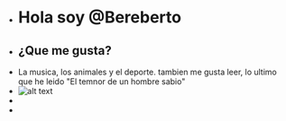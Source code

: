 - # Hola soy @Bereberto
- ## ¿Que me gusta?
-    La musica, los animales y el deporte. tambien me gusta leer, lo ultimo que he leido "El temnor de un hombre sabio"
-  ![alt text](https://www.iberlibro.com/9788401352331/temor-hombre-sabio-Cr%C3%B3nica-asesino-8401352339/plp)
- 
-

<!---
Bereberto/Bereberto is a ✨ special ✨ repository because its `README.md` (this file) appears on your GitHub profile.
You can click the Preview link to take a look at your changes.
--->
